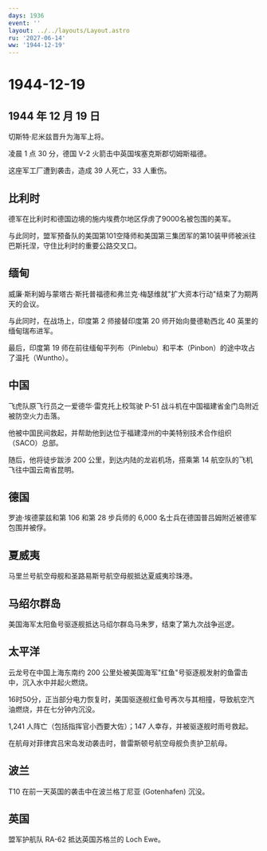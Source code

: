 ```yaml
---
days: 1936
event: ''
layout: ../../layouts/Layout.astro
ru: '2027-06-14'
ww: '1944-12-19'
---
```


# 1944-12-19

## 1944 年 12 月 19 日

切斯特·尼米兹晋升为海军上将。

凌晨 1 点 30 分，德国 V-2 火箭击中英国埃塞克斯郡切姆斯福德。

这座军工厂遭到袭击，造成 39 人死亡，33 人重伤。

## 比利时

德军在比利时和德国边境的施内埃费尔地区俘虏了9000名被包围的美军。

与此同时，盟军预备队的美国第101空降师和美国第三集团军的第10装甲师被派往巴斯托涅，守住比利时的重要公路交叉口。

## 缅甸

威廉·斯利姆与蒙塔古·斯托普福德和弗兰克·梅瑟维就"扩大资本行动"结束了为期两天的会议。

与此同时，在战场上，印度第 2 师接替印度第 20 师开始向曼德勒西北 40
英里的缅甸瑞布进军。

最后，印度第 19
师在前往缅甸平列布（Pinlebu）和平本（Pinbon）的途中攻占了温托（Wuntho）。

## 中国

飞虎队原飞行员之一爱德华·雷克托上校驾驶 P-51
战斗机在中国福建省金门岛附近被防空火力击落。

他被中国民间救起，并帮助他到达位于福建漳州的中美特别技术合作组织（SACO）总部。

随后，他将徒步跋涉 200 公里，到达内陆的龙岩机场，搭乘第 14
航空队的飞机飞往中国云南省昆明。

## 德国

罗迪·埃德蒙兹和第 106 和第 28 步兵师的 6,000
名士兵在德国普吕姆附近被德军包围并被俘。

## 夏威夷

马里兰号航空母舰和圣路易斯号航空母舰抵达夏威夷珍珠港。

## 马绍尔群岛

美国海军太阳鱼号驱逐舰抵达马绍尔群岛马朱罗，结束了第九次战争巡逻。

## 太平洋

云龙号在中国上海东南约 200
公里处被美国海军"红鱼"号驱逐舰发射的鱼雷击中，沉入水中并起火燃烧。

16时50分，正当部分电力恢复时，美国驱逐舰红鱼号再次与其相撞，导致航空汽油燃烧，并在七分钟内沉没。

1,241 人阵亡（包括指挥官小西要大佐）；147 人幸存，并被驱逐舰时雨号救起。

在航母对菲律宾吕宋岛发动袭击时，普雷斯顿号航空母舰负责护卫航母。

## 波兰

T10 在前一天英国的袭击中在波兰格丁尼亚 (Gotenhafen) 沉没。

## 英国

盟军护航队 RA-62 抵达英国苏格兰的 Loch Ewe。